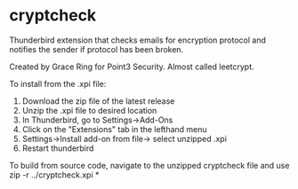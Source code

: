 # cryptcheck
Thunderbird extension that checks emails for encryption protocol and notifies the sender if protocol has been broken.

Created by Grace Ring for Point3 Security. Almost called leetcrypt.

To install from the .xpi file:
1. Download the zip file of the latest release
2. Unzip the .xpi file to desired location
3. In Thunderbird, go to Settings->Add-Ons
4. Click on the "Extensions" tab in the lefthand menu
5. Settings->Install add-on from file-> select unzipped .xpi
6. Restart thunderbird

To build from source code, navigate to the unzipped cryptcheck file and use
zip -r ../cryptcheck.xpi *
